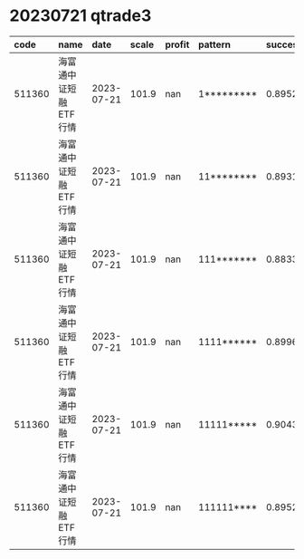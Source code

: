 
# 20230721 qtrade3
 | code | name | date | scale | profit | pattern | success_rate | success_cnt | fund_cnt | 
 | :----- | :----- | :----- | :----- | :----- | :----- | :----- | :----- | :----- | 
 | 511360 | 海富通中证短融ETF行情 | 2023-07-21 | 101.9 | nan | 1********* | 0.8952380952380953 | 470 | 525 | 
 | 511360 | 海富通中证短融ETF行情 | 2023-07-21 | 101.9 | nan | 11******** | 0.8931116389548693 | 376 | 421 | 
 | 511360 | 海富通中证短融ETF行情 | 2023-07-21 | 101.9 | nan | 111******* | 0.8833819241982507 | 303 | 343 | 
 | 511360 | 海富通中证短融ETF行情 | 2023-07-21 | 101.9 | nan | 1111****** | 0.899641577060932 | 251 | 279 | 
 | 511360 | 海富通中证短融ETF行情 | 2023-07-21 | 101.9 | nan | 11111***** | 0.9043478260869565 | 208 | 230 | 
 | 511360 | 海富通中证短融ETF行情 | 2023-07-21 | 101.9 | nan | 111111**** | 0.8952879581151832 | 171 | 191 | 
